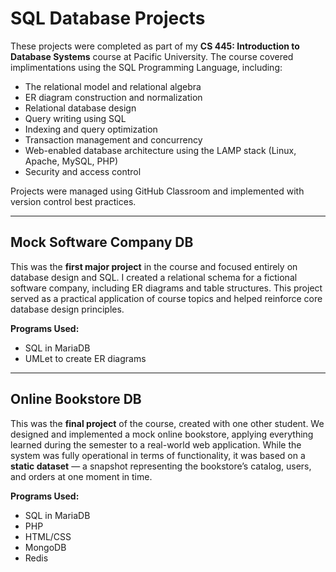 # SQL Database Projects

These projects were completed as part of my **CS 445: Introduction to Database Systems** course at Pacific University.
The course covered implimentations using the SQL Programming Language, including:

- The relational model and relational algebra
- ER diagram construction and normalization
- Relational database design
- Query writing using SQL
- Indexing and query optimization
- Transaction management and concurrency
- Web-enabled database architecture using the LAMP stack (Linux, Apache, MySQL, PHP)
- Security and access control

Projects were managed using GitHub Classroom and implemented with version control best practices.

---

## Mock Software Company DB

This was the **first major project** in the course and focused entirely on database design and SQL. I created a relational schema for a fictional software company, including ER diagrams and table structures. This project served as a practical application of course topics and helped reinforce core database design principles.

**Programs Used:**
- SQL in MariaDB
- UMLet to create ER diagrams

---

## Online Bookstore DB

This was the **final project** of the course, created with one other student. We designed and implemented a mock online bookstore, applying everything learned during the semester to a real-world web application. While the system was fully operational in terms of functionality, it was based on a **static dataset** — a snapshot representing the bookstore’s catalog, users, and orders at one moment in time.


**Programs Used:**
- SQL in MariaDB
- PHP
- HTML/CSS
- MongoDB
- Redis

